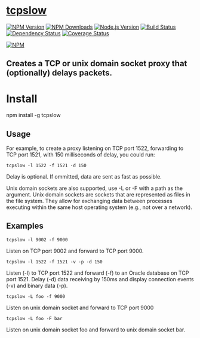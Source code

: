 # [tcpslow](https://www.npmjs.com/package/tcpslow)

[![NPM Version][npm-version-image]][npm-url]
[![NPM Downloads][npm-downloads-image]][npm-url]
[![Node.js Version][node-image]][node-url]
[![Build Status][travis-image]][travis-url]
[![Dependency Status][dependencies-image]][dependencies-url]
[![Coverage Status][coveralls-image]][coveralls-url]

[![NPM][npm-image]][npm-url]

## Creates a TCP or unix domain socket proxy that (optionally) delays packets.

# Install
npm install -g tcpslow

## Usage

For example, to create a proxy listening on TCP port 1522, forwarding to TCP port 1521, with 150 milliseconds of delay, you could run:
 
```tcpslow -l 1522 -f 1521 -d 150```


Delay is optional. If ommitted, data are sent as fast as possible.

Unix domain sockets are also supported, use -L or -F with a path as the argument. Unix domain sockets are sockets that are represented as files in the file system. They allow for exchanging data between processes executing within the same host operating system (e.g., not over a network).

## Examples
```tcpslow -l 9002 -f 9000```

Listen on TCP port 9002 and forward to TCP port 9000.

```tcpslow -l 1522 -f 1521 -v -p -d 150```

Listen (-l) to TCP port 1522 and forward (-f) to an Oracle database on TCP port 1521. Delay (-d) data receiving by 150ms and display connection events (-v) and binary data (-p). 

```tcpslow -L foo -f 9000```

Listen on unix domain socket and forward to TCP port 9000

```tcpslow -L foo -F bar```

Listen on unix domain socket foo and forward to unix domain socket bar.

[npm-version-image]: https://img.shields.io/npm/v/tcpslow.svg
[npm-downloads-image]: https://img.shields.io/npm/dm/tcpslow.svg
[npm-image]: https://nodei.co/npm/tcpslow.png?downloads=true&downloadRank=true&stars=true
[npm-url]: https://npmjs.org/package/tcpslow
[travis-image]: https://img.shields.io/travis/llambda/tcpslow/master.svg
[travis-url]: https://travis-ci.org/llambda/tcpslow
[dependencies-image]: https://david-dm.org/llambda/tcpslow.svg?style=flat
[dependencies-url]: https://david-dm.org/llambda/tcpslow
[coveralls-image]: https://img.shields.io/coveralls/llambda/tcpslow/master.svg
[coveralls-url]: https://coveralls.io/r/llambda/tcpslow?branch=master
[node-image]: https://img.shields.io/node/v/tcpslow.svg
[node-url]: http://nodejs.org/download/
[gitter-join-chat-image]: https://badges.gitter.im/Join%20Chat.svg
[gitter-channel-url]: https://gitter.im/llambda/tcpslow
[express-session-url]: https://github.com/expressjs/session
[io-url]: https://iojs.org
